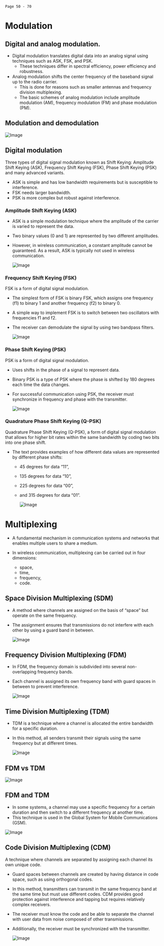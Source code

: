 `Page 50 - 70`

# Modulation

## Digital and analog modulation.

- Digital modulation translates digital data into an analog signal using techniques such as ASK, FSK, and PSK.
  - These techniques differ in spectral efficiency, power efficiency and robustness.
- Analog modulation shifts the center frequency of the baseband signal up to the radio carrier.
  - This is done for reasons such as smaller antennas and frequency division multiplexing.
  - The basic schemes of analog modulation include amplitude modulation (AM), frequency modulation (FM) and phase modulation (PM).

## Modulation and demodulation

![Image](../assets/ModulationAndDemodulation.png?raw=true "Modulation and Demodulation")

## Digital modulation

Three types of digital signal modulation known as Shift Keying:
Amplitude Shift Keying (ASK), Frequency Shift Keying (FSK), Phase Shift Keying (PSK) and many advanced variants.

- ASK is simple and has low bandwidth requirements but is susceptible to interference.
- FSK needs larger bandwidth.
- PSK is more complex but robust against interference.

### Amplitude Shift Keying (ASK)

- ASK is a simple modulation technique where the amplitude of the carrier is varied to represent the data.
- Two binary values (0 and 1) are represented by two different amplitudes.
- However, in wireless communication, a constant amplitude cannot be guaranteed. As a result, ASK is typically not used in wireless communication.

  ![Image](../assets/AmplitudeShiftKeying.png?raw=true "Amplitude Shift Keying")

### Frequency Shift Keying (FSK)

FSK is a form of digital signal modulation.

- The simplest form of FSK is binary FSK, which assigns one frequency (f1) to binary 1 and another frequency (f2) to binary 0.
- A simple way to implement FSK is to switch between two oscillators with frequencies f1 and f2.
- The receiver can demodulate the signal by using two bandpass filters.

  ![Image](../assets/FrequencyShiftKeying.png?raw=true "Frequency Shift Keying")

### Phase Shift Keying (PSK)

PSK is a form of digital signal modulation.

- Uses shifts in the phase of a signal to represent data.
- Binary PSK is a type of PSK where the phase is shifted by 180 degrees each time the data changes.
- For successful communication using PSK, the receiver must synchronize in frequency and phase with the transmitter.

  ![Image](../assets/PhaseShiftKeying.png?raw=true "Phase Shift Keying")

### Quadrature Phase Shift Keying (Q-PSK)

Quadrature Phase Shift Keying (Q-PSK), a form of digital signal modulation that allows for higher bit rates within the same bandwidth by coding two bits into one phase shift.

- The text provides examples of how different data values are represented by different phase shifts:

  - 45 degrees for data “11”,
  - 135 degrees for data “10”,
  - 225 degrees for data “00”,
  - and 315 degrees for data “01”.

    ![Image](../assets/QuadraturePhaseShiftKeying.png?raw=true "Quadrature Phase Shift Keying")

# Multiplexing

- A fundamental mechanism in communication systems and networks that enables multiple users to share a medium.

- In wireless communication, multiplexing can be carried out in four dimensions:
  - space,
  - time,
  - frequency,
  - code.

## Space Division Multiplexing (SDM)

- A method where channels are assigned on the basis of “space” but operate on the same frequency.
- The assignment ensures that transmissions do not interfere with each other by using a guard band in between.

  ![Image](../assets/SpaceDivisionMultiplexing.png?raw=true "Space Division Multiplexing")

## Frequency Division Multiplexing (FDM)

- In FDM, the frequency domain is subdivided into several non-overlapping frequency bands.
- Each channel is assigned its own frequency band with guard spaces in between to prevent interference.

  ![Image](../assets/FrequencyDivisionMultiplexing.png?raw=true "Frequency Division Multiplexing")

## Time Division Multiplexing (TDM)

- TDM is a technique where a channel is allocated the entire bandwidth for a specific duration.
- In this method, all senders transmit their signals using the same frequency but at different times.

  ![Image](../assets/TimeDivisionMultiplexing.png?raw=true "Time Division Multiplexing")

## FDM vs TDM

![Image](../assets/FDMvsTDM.png?raw=true "FDM vs TDM")

## FDM and TDM

- In some systems, a channel may use a specific frequency for a certain duration and then switch to a different frequency at another time.
- This technique is used in the Global System for Mobile Communications (GSM).

![Image](../assets/FDMandTDM.png?raw=true "FDM and TDM")

## Code Division Multiplexing (CDM)

A technique where channels are separated by assigning each channel its own unique code.

- Guard spaces between channels are created by having distance in code space, such as using orthogonal codes.
- In this method, transmitters can transmit in the same frequency band at the same time but must use different codes. CDM provides good protection against interference and tapping but requires relatively complex receivers.
- The receiver must know the code and be able to separate the channel with user data from noise composed of other transmissions.
- Additionally, the receiver must be synchronized with the transmitter.

  ![Image](../assets/CodeDivisionMultiplexing.png?raw=true "Code Division Multiplexing")
